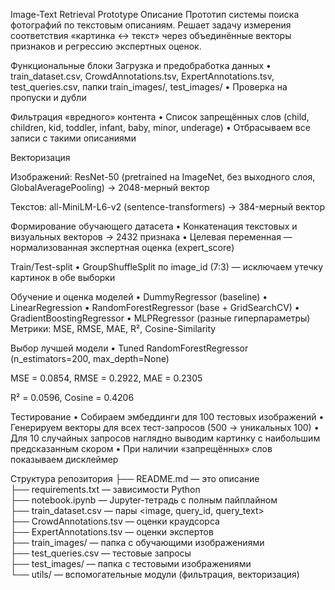 Image-Text Retrieval Prototype
Описание
Прототип системы поиска фотографий по текстовым описаниям. Решает задачу измерения соответствия «картинка ↔ текст» через объединённые векторы признаков и регрессию экспертных оценок.

Функциональные блоки
Загрузка и предобработка данных
• train_dataset.csv, CrowdAnnotations.tsv, ExpertAnnotations.tsv, test_queries.csv, папки train_images/, test_images/
• Проверка на пропуски и дубли

Фильтрация «вредного» контента
• Список запрещённых слов (child, children, kid, toddler, infant, baby, minor, underage)
• Отбрасываем все записи с такими описаниями

Векторизация

Изображений: ResNet-50 (pretrained на ImageNet, без выходного слоя, GlobalAveragePooling) → 2048-мерный вектор

Текстов: all-MiniLM-L6-v2 (sentence-transformers) → 384-мерный вектор

Формирование обучающего датасета
• Конкатенация текстовых и визуальных векторов → 2432 признака
• Целевая переменная — нормализованная экспертная оценка (expert_score)

Train/Test-split
• GroupShuffleSplit по image_id (7:3) — исключаем утечку картинок в обе выборки

Обучение и оценка моделей
• DummyRegressor (baseline)
• LinearRegression
• RandomForestRegressor (base + GridSearchCV)
• GradientBoostingRegressor
• MLPRegressor (разные гиперпараметры)
Метрики: MSE, RMSE, MAE, R², Cosine-Similarity

Выбор лучшей модели
• Tuned RandomForestRegressor (n_estimators=200, max_depth=None)

MSE = 0.0854, RMSE = 0.2922, MAE = 0.2305

R² = 0.0596, Cosine = 0.4206

Тестирование
• Собираем эмбеддинги для 100 тестовых изображений
• Генерируем векторы для всех тест-запросов (500 → уникальных 100)
• Для 10 случайных запросов наглядно выводим картинку с наибольшим предсказанным скором
• При наличии «запрещённых» слов показываем дисклеймер

Структура репозитория
├── README.md               — это описание  
├── requirements.txt        — зависимости Python  
├── notebook.ipynb          — Jupyter-тетрадь с полным пайплайном  
├── train_dataset.csv       — пары <image, query_id, query_text>  
├── CrowdAnnotations.tsv    — оценки краудсорса  
├── ExpertAnnotations.tsv   — оценки экспертов  
├── train_images/           — папка с обучающими изображениями  
├── test_queries.csv        — тестовые запросы  
├── test_images/            — папка с тестовыми изображениями  
└── utils/                  — вспомогательные модули (фильтрация, векторизация)
